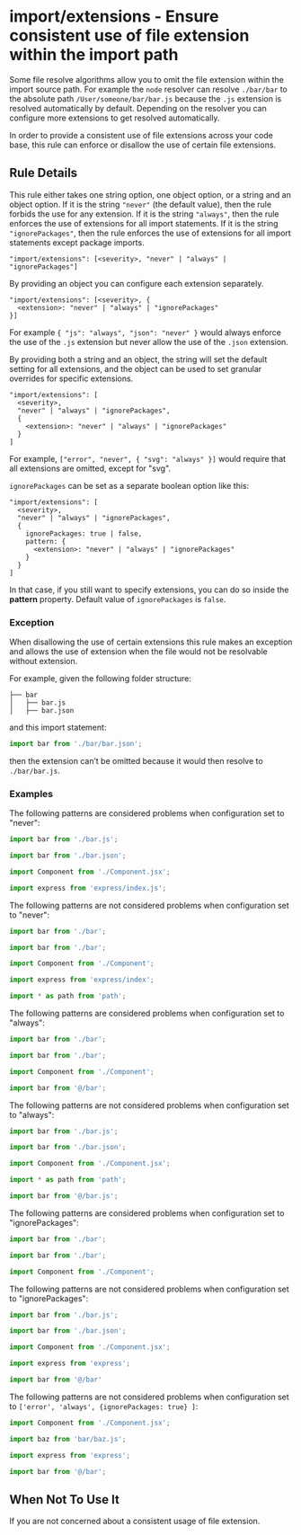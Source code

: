 # import/extensions - Ensure consistent use of file extension within the import path

Some file resolve algorithms allow you to omit the file extension within the import source path. For example the `node` resolver can resolve `./bar/bar` to the absolute path `/User/someone/bar/bar.js` because the `.js` extension is resolved automatically by default. Depending on the resolver you can configure more extensions to get resolved automatically.

In order to provide a consistent use of file extensions across your code base, this rule can enforce or disallow the use of certain file extensions.

## Rule Details

This rule either takes one string option, one object option, or a string and an object option. If it is the string `"never"` (the default value), then the rule forbids the use for any extension. If it is the string `"always"`, then the rule enforces the use of extensions for all import statements. If it is the string `"ignorePackages"`, then the rule enforces the use of extensions for all import statements except package imports.

```
"import/extensions": [<severity>, "never" | "always" | "ignorePackages"]
```

By providing an object you can configure each extension separately.

```
"import/extensions": [<severity>, {
  <extension>: "never" | "always" | "ignorePackages"
}]
```

 For example `{ "js": "always", "json": "never" }` would always enforce the use of the `.js` extension but never allow the use of the `.json` extension.

By providing both a string and an object, the string will set the default setting for all extensions, and the object can be used to set granular overrides for specific extensions.

```
"import/extensions": [
  <severity>,
  "never" | "always" | "ignorePackages",
  {
    <extension>: "never" | "always" | "ignorePackages"
  }
]
```

For example, `["error", "never", { "svg": "always" }]` would require that all extensions are omitted, except for "svg".

`ignorePackages` can be set as a separate boolean option like this:
```
"import/extensions": [
  <severity>,
  "never" | "always" | "ignorePackages",
  {
    ignorePackages: true | false,
    pattern: {
      <extension>: "never" | "always" | "ignorePackages"
    }
  }
]
```
In that case, if you still want to specify extensions, you can do so inside the **pattern** property.
Default value of `ignorePackages` is `false`.


### Exception

When disallowing the use of certain extensions this rule makes an exception and allows the use of extension when the file would not be resolvable without extension.

For example, given the following folder structure:

```
├── bar
│   ├── bar.js
│   ├── bar.json
```

and this import statement:

```js
import bar from './bar/bar.json';
```

then the extension can’t be omitted because it would then resolve to `./bar/bar.js`.

### Examples

The following patterns are considered problems when configuration set to "never":

```js
import bar from './bar.js';

import bar from './bar.json';

import Component from './Component.jsx';

import express from 'express/index.js';
```

The following patterns are not considered problems when configuration set to "never":

```js
import bar from './bar';

import bar from './bar';

import Component from './Component';

import express from 'express/index';

import * as path from 'path';
```

The following patterns are considered problems when configuration set to "always":

```js
import bar from './bar';

import bar from './bar';

import Component from './Component';

import bar from '@/bar';
```

The following patterns are not considered problems when configuration set to "always":

```js
import bar from './bar.js';

import bar from './bar.json';

import Component from './Component.jsx';

import * as path from 'path';

import bar from '@/bar.js';
```

The following patterns are considered problems when configuration set to "ignorePackages":

```js
import bar from './bar';

import bar from './bar';

import Component from './Component';

```

The following patterns are not considered problems when configuration set to "ignorePackages":

```js
import bar from './bar.js';

import bar from './bar.json';

import Component from './Component.jsx';

import express from 'express';

import bar from '@/bar'
```

The following patterns are not considered problems when configuration set to `['error', 'always', {ignorePackages: true} ]`:

```js
import Component from './Component.jsx';

import baz from 'bar/baz.js';

import express from 'express';

import bar from '@/bar';
```

## When Not To Use It

If you are not concerned about a consistent usage of file extension.
